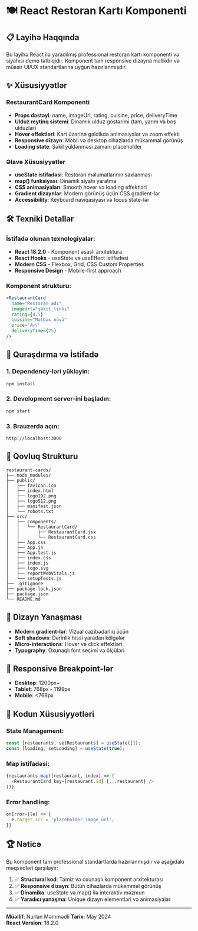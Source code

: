 # 🍽️ React Restoran Kartı Komponenti

## 📋 Layihə Haqqında

Bu layihə React ilə yaradılmış professional restoran kartı komponenti və siyahısı demo tətbiqidir. Komponent tam responsive dizayna malikdir və müasir UI/UX standartlarına uyğun hazırlanmışdır.

## ✨ Xüsusiyyətlər

### RestaurantCard Komponenti
- **Props dəstəyi**: name, imageUrl, rating, cuisine, price, deliveryTime
- **Ulduz reytinq sistemi**: Dinamik ulduz göstərimi (tam, yarım və boş ulduzlar)
- **Hover effektləri**: Kart üzərinə gəldikdə animasiyalar və zoom effekti
- **Responsive dizayn**: Mobil və desktop cihazlarda mükəmməl görünüş
- **Loading state**: Şəkil yüklənməsi zamanı placeholder

### Əlavə Xüsusiyyətlər
- **useState istifadəsi**: Restoran məlumatlarının saxlanması
- **map() funksiyası**: Dinamik siyahı yaratma
- **CSS animasiyaları**: Smooth hover və loading effektləri
- **Gradient dizaynlar**: Modern görünüş üçün CSS gradient-lər
- **Accessibility**: Keyboard naviqasiyası və focus state-lər

## 🛠️ Texniki Detallar

### İstifadə olunan texnologiyalar:
- **React 18.2.0** - Komponent əsaslı arxitektura
- **React Hooks** - useState və useEffect istifadəsi  
- **Modern CSS** - Flexbox, Grid, CSS Custom Properties
- **Responsive Design** - Mobile-first approach

### Komponent strukturu:
```jsx
<RestaurantCard 
  name="Restoran adı"
  imageUrl="şəkil_linki" 
  rating={4.5}
  cuisine="Mətbəx növü"
  price="₼₼"
  deliveryTime={25}
/>
```

## 🚀 Quraşdırma və İstifadə

### 1. Dependency-ləri yükləyin:
```bash
npm install
```

### 2. Development server-ini başladın:
```bash
npm start
```

### 3. Brauzerdə açın:
```
http://localhost:3000
```

## 📁 Qovluq Strukturu

```
restaurant-cards/
├── node_modules/
├── public/
│   ├── favicon.ico
│   ├── index.html
│   ├── logo192.png
│   ├── logo512.png
│   ├── manifest.json
│   └── robots.txt
├── src/
│   ├── components/
│   │   └── RestaurantCard/
│   │       ├── RestaurantCard.jsx
│   │       └── RestaurantCard.css
│   ├── App.css
│   ├── App.js
│   ├── App.test.js
│   ├── index.css
│   ├── index.js
│   ├── logo.svg
│   ├── reportWebVitals.js
│   └── setupTests.js
├── .gitignore
├── package-lock.json
├── package.json
└── README.md
```

## 🎨 Dizayn Yanaşması

- **Modern gradient-lər**: Vizual cazibədarlıq üçün
- **Soft shadows**: Dərinlik hissi yaradan kölgələr
- **Micro-interactions**: Hover və click effektləri
- **Typography**: Oxunaqlı font seçimi və ölçüləri

## 📱 Responsive Breakpoint-lər

- **Desktop**: 1200px+
- **Tablet**: 768px - 1199px  
- **Mobile**: <768px

## 🔧 Kodun Xüsusiyyətləri

### State Management:
```javascript
const [restaurants, setRestaurants] = useState([]);
const [loading, setLoading] = useState(true);
```

### Map istifadəsi:
```javascript
{restaurants.map((restaurant, index) => (
  <RestaurantCard key={restaurant.id} {...restaurant} />
))}
```

### Error handling:
```javascript
onError={(e) => {
  e.target.src = 'placeholder_image_url';
}}
```

## 🏆 Nəticə

Bu komponent tam professional standartlarda hazırlanmışdır və aşağıdakı məqsədləri qarşılayır:

1. ✅ **Structural kod**: Təmiz və oxunaqlı komponent arxitekturası
2. ✅ **Responsive dizayn**: Bütün cihazlarda mükəmməl görünüş  
3. ✅ **Dinamika**: useState və map() ilə interaktiv məzmun
4. ✅ **Yaradıcı yanaşma**: Unique dizayn elementləri və animasiyalar

---

**Müəllif**: Nurlan Məmmədli 
**Tarix**: May 2024  
**React Version**: 18.2.0
